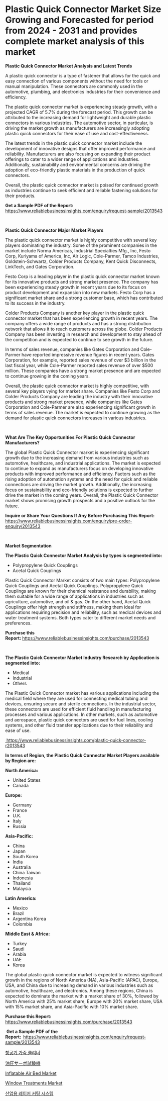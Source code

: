 <p><h1>Plastic Quick Connector Market Size Growing and Forecasted for period from 2024 - 2031 and provides complete market analysis of this market</h1></p><p><strong>Plastic Quick Connector Market Analysis and Latest Trends</strong></p>
<p><p>A plastic quick connector is a type of fastener that allows for the quick and easy connection of various components without the need for tools or manual manipulation. These connectors are commonly used in the automotive, plumbing, and electronics industries for their convenience and efficiency.</p><p>The plastic quick connector market is experiencing steady growth, with a projected CAGR of 5.7% during the forecast period. This growth can be attributed to the increasing demand for lightweight and durable plastic connectors in various industries. The automotive sector, in particular, is driving the market growth as manufacturers are increasingly adopting plastic quick connectors for their ease of use and cost-effectiveness.</p><p>The latest trends in the plastic quick connector market include the development of innovative designs that offer improved performance and reliability. Manufacturers are also focusing on expanding their product offerings to cater to a wider range of applications and industries. Additionally, sustainability and environmental concerns are driving the adoption of eco-friendly plastic materials in the production of quick connectors.</p><p>Overall, the plastic quick connector market is poised for continued growth as industries continue to seek efficient and reliable fastening solutions for their products.</p></p>
<p><strong>Get a Sample PDF of the Report:&nbsp;</strong> <a href="https://www.reliablebusinessinsights.com/enquiry/request-sample/2013543">https://www.reliablebusinessinsights.com/enquiry/request-sample/2013543</a></p>
<p>&nbsp;</p>
<p><strong>Plastic Quick Connector Major Market Players</strong></p>
<p><p>The plastic quick connector market is highly competitive with several key players dominating the industry. Some of the prominent companies in the market include Norma Americas, Industrial Specialties Mfg., Inc, Festo Corp, Kuriyama of America, Inc, Air Logic, Cole-Parmer, Tamco Industries, Goldstein-Schwartz, Colder Products Company, Kent Quick Disconnects, LinkTech, and Gates Corporation.</p><p>Festo Corp is a leading player in the plastic quick connector market known for its innovative products and strong market presence. The company has been experiencing steady growth in recent years due to its focus on product development and expansion into new markets. Festo Corp has a significant market share and a strong customer base, which has contributed to its success in the industry.</p><p>Colder Products Company is another key player in the plastic quick connector market that has been experiencing growth in recent years. The company offers a wide range of products and has a strong distribution network that allows it to reach customers across the globe. Colder Products Company has been investing in research and development to stay ahead of the competition and is expected to continue to see growth in the future.</p><p>In terms of sales revenue, companies like Gates Corporation and Cole-Parmer have reported impressive revenue figures in recent years. Gates Corporation, for example, reported sales revenue of over $3 billion in the last fiscal year, while Cole-Parmer reported sales revenue of over $500 million. These companies have a strong market presence and are expected to continue growing in the coming years.</p><p>Overall, the plastic quick connector market is highly competitive, with several key players vying for market share. Companies like Festo Corp and Colder Products Company are leading the industry with their innovative products and strong market presence, while companies like Gates Corporation and Cole-Parmer are also experiencing significant growth in terms of sales revenue. The market is expected to continue growing as the demand for plastic quick connectors increases in various industries.</p></p>
<p>&nbsp;</p>
<p><strong>What Are The Key Opportunities For Plastic Quick Connector Manufacturers?</strong></p>
<p><p>The global Plastic Quick Connector market is experiencing significant growth due to the increasing demand from various industries such as automotive, healthcare, and industrial applications. The market is expected to continue to expand as manufacturers focus on developing innovative products with improved performance and efficiency. Factors such as the rising adoption of automation systems and the need for quick and reliable connections are driving the market growth. Additionally, the increasing focus on sustainability and eco-friendly solutions is expected to further drive the market in the coming years. Overall, the Plastic Quick Connector market shows promising growth prospects and a positive outlook for the future.</p></p>
<p><strong>Inquire or Share Your Questions If Any Before Purchasing This Report:</strong> <a href="https://www.reliablebusinessinsights.com/enquiry/pre-order-enquiry/2013543">https://www.reliablebusinessinsights.com/enquiry/pre-order-enquiry/2013543</a></p>
<p>&nbsp;</p>
<p><strong>Market Segmentation</strong></p>
<p><strong>The Plastic Quick Connector Market Analysis by types is segmented into:</strong></p>
<p><ul><li>Polypropylene Quick Couplings</li><li>Acetal Quick Couplings</li></ul></p>
<p><p>Plastic Quick Connector Market consists of two main types: Polypropylene Quick Couplings and Acetal Quick Couplings. Polypropylene Quick Couplings are known for their chemical resistance and durability, making them suitable for a wide range of applications in industries such as agriculture, automotive, and oil & gas. On the other hand, Acetal Quick Couplings offer high strength and stiffness, making them ideal for applications requiring precision and reliability, such as medical devices and water treatment systems. Both types cater to different market needs and preferences.</p></p>
<p><strong>Purchase this Report:&nbsp;</strong><a href="https://www.reliablebusinessinsights.com/purchase/2013543">https://www.reliablebusinessinsights.com/purchase/2013543</a></p>
<p>&nbsp;</p>
<p><strong>The Plastic Quick Connector Market Industry Research by Application is segmented into:</strong></p>
<p><ul><li>Medical</li><li>Industrial</li><li>Others</li></ul></p>
<p><p>The Plastic Quick Connector market has various applications including the medical field where they are used for connecting medical tubing and devices, ensuring secure and sterile connections. In the industrial sector, these connectors are used for efficient fluid handling in manufacturing processes and various applications. In other markets, such as automotive and aerospace, plastic quick connectors are used for fuel lines, cooling systems, and other fluid transfer applications due to their reliability and ease of use.</p></p>
<p><a href="https://www.reliablebusinessinsights.com/plastic-quick-connector-r2013543">&nbsp;https://www.reliablebusinessinsights.com/plastic-quick-connector-r2013543</a></p>
<p><strong>In terms of Region, the Plastic Quick Connector Market Players available by Region are:</strong></p>
<p>
    <p> <strong> North America: </strong>
        <ul>
            <li>United States</li>
            <li>Canada</li>
        </ul>
        </p> 
    <p> <strong> Europe: </strong>
        <ul>
            <li>Germany</li>
            <li>France</li>
            <li>U.K.</li>
            <li>Italy</li>
            <li>Russia</li>
        </ul>
        </p> 
    <p> <strong> Asia-Pacific: </strong>
        <ul>
            <li>China</li>
            <li>Japan</li>
            <li>South Korea</li>
            <li>India</li>
            <li>Australia</li>
            <li>China Taiwan</li>
            <li>Indonesia</li>
            <li>Thailand</li>
            <li>Malaysia</li>
        </ul>
        </p> 
    <p> <strong> Latin America: </strong>
        <ul>
            <li>Mexico</li>
            <li>Brazil</li>
            <li>Argentina Korea</li>
            <li>Colombia</li>
        </ul>
        </p> 
    <p> <strong> Middle East & Africa: </strong>
        <ul>
            <li>Turkey</li>
            <li>Saudi</li>
            <li>Arabia</li>
            <li>UAE</li>
            <li>Korea</li>
        </ul>
    </p>
    </p>
<p><p>The global plastic quick connector market is expected to witness significant growth in the regions of North America (NA), Asia-Pacific (APAC), Europe, USA, and China due to increasing demand in various industries such as automotive, healthcare, and electronics. Among these regions, China is expected to dominate the market with a market share of 30%, followed by North America with 25% market share, Europe with 20% market share, USA with 15% market share, and Asia-Pacific with 10% market share.</p></p>
<p><strong>Purchase this Report: </strong><a href="https://www.reliablebusinessinsights.com/purchase/2013543">https://www.reliablebusinessinsights.com/purchase/2013543</a></p>
<p>&nbsp;<strong>Get a Sample PDF of the Report:&nbsp;&nbsp;</strong><a href="https://www.reliablebusinessinsights.com/enquiry/request-sample/2013543">https://www.reliablebusinessinsights.com/enquiry/request-sample/2013543</a></p>
<p><strong></strong></p>
<p><p><a href="https://github.com/TitusBoyer1/Market-Research-Report-List-1/blob/main/7049195150685.md">항공기 가죽 클리너</a></p><p><a href="https://github.com/hardee896/Market-Research-Report-List-1/blob/main/2251713142935.md">油圧サーボ試験機</a></p><p><a href="https://github.com/joannesouthgate/Market-Research-Report-List-3/blob/main/inflatable-air-bed-market.md">Inflatable Air Bed Market</a></p><p><a href="https://github.com/sofayahoo2023/Market-Research-Report-List-5/blob/main/window-treatments-market.md">Window Treatments Market</a></p><p><a href="https://github.com/RickyMetzDVM/Market-Research-Report-List-1/blob/main/4916909150686.md">산업용 레이저 커팅 시스템</a></p></p>